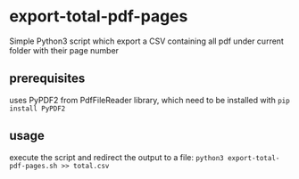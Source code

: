 # export-total-pdf-pages
Simple Python3 script which export a CSV containing all pdf under current folder with their page number

## prerequisites ##
uses PyPDF2 from PdfFileReader library, which need to be installed with `pip install PyPDF2`

## usage ##

execute the script and redirect the output to a file: `python3 export-total-pdf-pages.sh >> total.csv`
